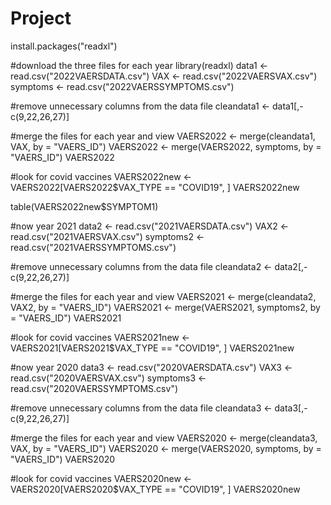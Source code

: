 # Project

install.packages("readxl")
 
#download the three files for each year
library(readxl)
data1 <- read.csv("2022VAERSDATA.csv")
VAX <- read.csv("2022VAERSVAX.csv")
symptoms <- read.csv("2022VAERSSYMPTOMS.csv")
 
#remove unnecessary columns from the data file
cleandata1 <- data1[,-c(9,22,26,27)]
 
#merge the files for each year and view
VAERS2022 <- merge(cleandata1, VAX, by = "VAERS_ID")
VAERS2022 <- merge(VAERS2022, symptoms, by = "VAERS_ID")
VAERS2022
 
#look for covid vaccines
VAERS2022new <- VAERS2022[VAERS2022$VAX_TYPE == "COVID19", ]
VAERS2022new
 
table(VAERS2022new$SYMPTOM1)

#now year 2021
data2 <- read.csv("2021VAERSDATA.csv")
VAX2 <- read.csv("2021VAERSVAX.csv")
symptoms2 <- read.csv("2021VAERSSYMPTOMS.csv")
 
#remove unnecessary columns from the data file
cleandata2 <- data2[,-c(9,22,26,27)]
 
#merge the files for each year and view
VAERS2021 <- merge(cleandata2, VAX2, by = "VAERS_ID")
VAERS2021 <- merge(VAERS2021, symptoms2, by = "VAERS_ID")
VAERS2021
 
#look for covid vaccines
VAERS2021new <- VAERS2021[VAERS2021$VAX_TYPE == "COVID19", ]
VAERS2021new

#now year 2020
data3 <- read.csv("2020VAERSDATA.csv")
VAX3 <- read.csv("2020VAERSVAX.csv")
symptoms3 <- read.csv("2020VAERSSYMPTOMS.csv")
 
#remove unnecessary columns from the data file
cleandata3 <- data3[,-c(9,22,26,27)]
 
#merge the files for each year and view
VAERS2020 <- merge(cleandata3, VAX, by = "VAERS_ID")
VAERS2020 <- merge(VAERS2020, symptoms, by = "VAERS_ID")
VAERS2020
 
#look for covid vaccines
VAERS2020new <- VAERS2020[VAERS2020$VAX_TYPE == "COVID19", ]
VAERS2020new

